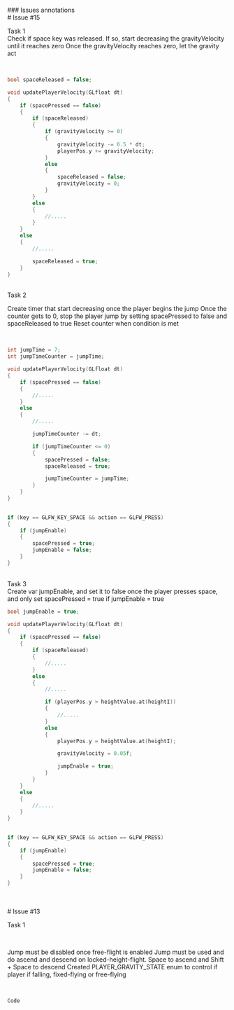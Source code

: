 <br>
### Issues annotations
<br>
# Issue #15
<br>

Task 1
<br>
Check if space key was released. If so, start decreasing the gravityVelocity until it reaches zero
Once the gravityVelocity reaches zero, let the gravity act

<br>

```cpp
bool spaceReleased = false;

void updatePlayerVelocity(GLfloat dt)
{
	if (spacePressed == false)
	{
		if (spaceReleased)
		{
			if (gravityVelocity >= 0)
			{
				gravityVelocity -= 0.5 * dt;
				playerPos.y += gravityVelocity;
			}
			else
			{
				spaceReleased = false;
				gravityVelocity = 0;
			}
		}
		else
		{
			//.....
		}
	}
	else
	{
		//.....

		spaceReleased = true;
	}
}
```
<br>
Task 2
<br>

Create timer that start decreasing once the player begins the jump
Once the counter gets to 0, stop the player jump by setting spacePressed to false and spaceReleased to true
Reset counter when condition is met

<br>

```cpp
int jumpTime = 7;
int jumpTimeCounter = jumpTime;

void updatePlayerVelocity(GLfloat dt)
{
	if (spacePressed == false)
	{
		//.....
	}
	else
	{
		//.....

		jumpTimeCounter -= dt;

		if (jumpTimeCounter <= 0)
		{
			spacePressed = false;
			spaceReleased = true;

			jumpTimeCounter = jumpTime;
		}
	}
}
			

if (key == GLFW_KEY_SPACE && action == GLFW_PRESS)
{
	if (jumpEnable)
	{
		spacePressed = true;
		jumpEnable = false;
	}
}
```

<br>
Task 3
<br>
Create var jumpEnable, and set it to false once the player presses space, and only set spacePressed = true if jumpEnable = true

<br>

```cpp
bool jumpEnable = true;

void updatePlayerVelocity(GLfloat dt)
{
	if (spacePressed == false)
	{
		if (spaceReleased)
		{
			//.....
		}
		else
		{
			//.....

			if (playerPos.y > heightValue.at(heightI))
			{
				//.....
			}
			else
			{
				playerPos.y = heightValue.at(heightI);

				gravityVelocity = 0.05f;

				jumpEnable = true;
			}
		}
	}
	else
	{
		//.....
	}
}
			

if (key == GLFW_KEY_SPACE && action == GLFW_PRESS)
{
	if (jumpEnable)
	{
		spacePressed = true;
		jumpEnable = false;
	}
}
```

<br>

<br>
# Issue #13
<br>

Task 1

<br>

Jump must be disabled once free-flight is enabled
Jump must be used and do ascend and descend on locked-height-flight. Space to ascend and Shift + Space to descend
Created PLAYER_GRAVITY_STATE enum to control if player if falling, fixed-flying or free-flying

<br>

```cpp
Code
```

<br>